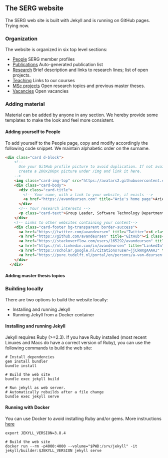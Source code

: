 ## The SERG website

The SERG web site is built with Jekyll and is running on GitHub pages. Trying now.

### Organization

The website is organized in six top level sections:

* [People](people.md) SERG member profiles
* [Publications](publications.md) Auto-generated publication list
* [Research](research.md) Brief description and links to research lines; list
of open projects.
* [Teaching](teaching.md) Links to our courses
* [MSc projects](msc-projects.md) Open research topics and previous master
  theses.
* [Vacancies](vacancies.md) Open vacancies

### Adding material

Material can be added by anyone in any section. We hereby provide some
templates to make the look and feel more consistent.

#### Adding yourself to People

To add yourself to the People page, copy and modify accordingly the following code snippet. We maintain alphabetic order on the surname.

```html
<div class="card d-block">
    <!--
      Use your GitHub profile picture to avoid duplication. If not available,
      create a 200x200px picture under /img and link it here.
    -->
    <img class="card-img-top" src="https://avatars2.githubusercontent.com/u/220701?v=4" alt="Arie van Deursen">
    <div class="card-body">
      <div class="card-title">
        <!-- Your name, with a link to your website, if exists -->
        <a href="https://avandeursen.com" title="Arie's home page">Arie van Deursen</a>
      </div>
      <!-- Your research interests -->
      <p class="card-text">Group Leader, Software Technology Department Head</p>
    </div>
    <!-- Links to other websites containing your content-->
    <div class="card-footer bg-transparent border-success">
      <a href="https://twitter.com/avandeursen" title="Twitter"><i class="fab fa-twitter"></i></a>
      <a href="https://github.com/avandeursen" title="GitHub"><i class="fab fa-github"></i></a>
      <a href="https://stackoverflow.com/users/165292/avandeursen" title="StackOverflow"><i class="fab fa-stack-overflow"></i></a>
      <a href="https://nl.linkedin.com/in/avandeursen" title="LinkedIn"><i class="fab fa-linkedin"></i></a>
      <a href="https://scholar.google.nl/citations?user=jjCkWXgAAAAJ" title="Google Scholar"><i class="ai ai-google-scholar-square"></i></a>
      <a href="https://pure.tudelft.nl/portal/en/persons/a-van-deursen(949eb2cc-4db0-4f33-bd56-13425fa5c24a)/publications.html?pageSize=all&page=0" title="Publications"><i class="fas fa-edit"></i></a>
    </div>
  </div>
```

#### Adding master thesis topics

### Building locally

There are two options to build the website locally:

* Installing and running Jekyll
* Running Jekyll from a Docker container

#### Installing and running Jekyll

Jekyll requires Ruby (>=2.3). If you have Ruby installed (most recent Linuxes
and Macs do have a correct version of Ruby), you can use the following commands
to build the web site:

```shell
# Install dependencies
gem install bundler
bundle install

# Build the web site
bundle exec jekyll build

# Run jekyll as web server.
# Automatically rebuilds after a file change
bundle exec jekyll serve
```

#### Running with Docker

You can use Docker to avoid installing Ruby and/or gems. More instructions
[here](https://github.com/envygeeks/jekyll-docker/blob/master/README.md)

```shell
export JEKYLL_VERSION=3.8.4

# Build the web site
docker run --rm -p4000:4000 --volume="$PWD:/srv/jekyll" -it jekyll/builder:$JEKYLL_VERSION jekyll serve
```
